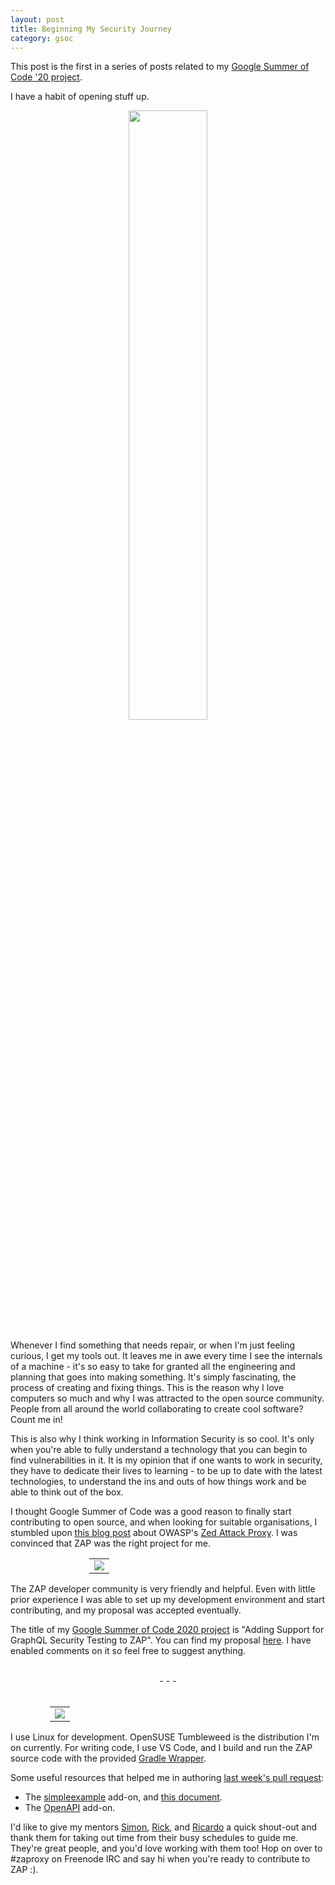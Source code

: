 ```yaml
---
layout: post
title: Beginning My Security Journey
category: gsoc
---
```


This post is the first in a series of posts related to my [Google Summer of Code '20 project](/gsoc). 

I have a habit of opening stuff up.

<center>
<img src="/assets/images/gsoc-week1-open.jpg" width="50%">
</center>
<br>
Whenever I find something that needs repair, or when I'm just feeling curious, I get my tools out. It leaves me in awe every time I see the internals of a machine - it's so easy to take for granted all the engineering and planning that goes into making something. It's simply fascinating, the process of creating and fixing things. This is the reason why I love computers so much and why I was attracted to the open source community. People from all around the world collaborating to create cool software? Count me in!

This is also why I think working in Information Security is so cool. It's only when you're able to fully understand a technology that you can begin to find vulnerabilities in it. It is my opinion that if one wants to work in security, they have to dedicate their lives to learning - to be up to date with the latest technologies, to understand the ins and outs of how things work and be able to think out of the box.

I thought Google Summer of Code was a good reason to finally start contributing to open source, and when looking for suitable organisations, I stumbled upon [this blog post](https://www.zaproxy.org/blog/2014-03-10-hacking-zap-1-why-should-you/) about OWASP's [Zed Attack Proxy](https://zaproxy.org). I was convinced that ZAP was the right project for me.

<center>
<table style="table-layout: auto; width: 50%;">
<tbody>
<tr><td align="center">
<img src="/assets/images/gsoc-week1-zap-poster.png">
</td></tr>
</tbody>
</table>
</center>

The ZAP developer community is very friendly and helpful. Even with little prior experience I was able to set up my development environment and start contributing, and my proposal was accepted eventually. 

The title of my [Google Summer of Code 2020 project](https://summerofcode.withgoogle.com/projects/#5797622171828224) is "Adding Support for GraphQL Security Testing to ZAP". You can find my proposal [here](https://docs.google.com/document/d/1vQ7aXAVwkrioa2Dp73RaAIsMH0G5XD6w6cTn1QmNMyQ/). I have enabled comments on it so feel free to suggest anything.

<br>
<center> - - - </center>
<br>

<center>
<table style="table-layout: auto; width: 75%;">
<tbody>
<tr><td>
<img src="/assets/images/gsoc-week1-neofetch.png">
</td></tr>
</tbody>
</table>
</center>

I use Linux for development. OpenSUSE Tumbleweed is the distribution I'm on currently. For writing code, I use VS Code, and I build and run the ZAP source code with the provided [Gradle Wrapper](https://docs.gradle.org/current/userguide/gradle_wrapper.html). 

Some useful resources that helped me in authoring [last week's pull request](https://github.com/zaproxy/zap-extensions/pull/2396):
- The [simpleexample](https://github.com/zaproxy/zap-extensions/tree/master/addOns/simpleexample) add-on, and [this document](https://owasp.org/www-pdf-archive/GuidelineZAPExtensionsAddOns1.0.pdf).
- The [OpenAPI](https://github.com/zaproxy/zap-extensions/tree/master/addOns/openapi) add-on.

I'd like to give my mentors [Simon](https://twitter.com/psiinon), [Rick](https://twitter.com/kingthorin_rm), and [Ricardo](https://github.com/thc202) a quick shout-out and thank them for taking out time from their busy schedules to guide me. They're great people, and you'd love working with them too! Hop on over to #zaproxy on Freenode IRC and say hi when you're ready to contribute to ZAP :).